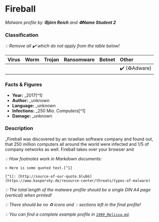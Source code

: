 # Fireball

_Malware profile by **:Björn Reich** and **:recycle:Name Student 2**_

### Classification

_:bulb: Remove all :heavy_check_mark: which do not apply from the table below!_

| Virus              | Worm               | Trojan             | Ransomware         | Botnet             | Other                                   |
|:-------------------|:-------------------|:-------------------|:-------------------|:-------------------|:----------------------------------------|
|                    |                    |                    |                    |                    | :heavy_check_mark: (:recycle:Adware)    |

### Facts & Figures

* **Year:** _2017[^1]
* **Author:** _unknown
* **Language:** _unknown
* **Infections:** _250 Mio. Computers[^1]
* **Damage:** _unknown
### Description

_Fireball was discovered by an israelian software company and found out, that 250 million computers all around the world were infected and 1/5 of company networks as well. Fireball takes over your browser and 


_:bulb: How footnotes work in Markdown documents:_

```
> Here is some quoted text.[^1]

[^1]: [http://source-of-our-quote.blubb](https://www.kaspersky.de/resource-center/threats/types-of-malware)
```

_:bulb: The total length of the malware profile should be a single DIN A4 page (vertical) when printed!_

_:bulb: There should be no :recycle: icons and :bulb: sections left in the final profile!_

_:bulb: You can find a complete example profile in [`1999_Melissa.md`](1999_Melissa.md)._

